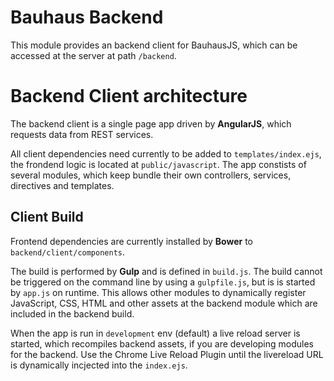 # Bauhaus Backend

This module provides an backend client for BauhausJS, which can be accessed at the server at path `/backend`.

# Backend Client architecture

The backend client is a single page app driven by **AngularJS**, which requests data from REST services. 

All client dependencies need currently to be added to `templates/index.ejs`, the frondend logic is located at `public/javascript`. The app constists of several modules, which keep bundle their own controllers, services, directives and templates.

## Client Build

Frontend dependencies are currently installed by **Bower** to `backend/client/components`. 

The build is performed by **Gulp** and is defined in `build.js`. The build cannot be triggered on the command line by using a `gulpfile.js`, but is is started by `app.js` on runtime. This allows other modules to dynamically register JavaScript, CSS, HTML and other assets at the backend module which are included in the backend build.

When the app is run in `development` env (default) a live reload server is started, which recompiles backend assets, if you are developing modules for the backend. Use the Chrome Live Reload Plugin until  the livereload URL is dynamically incjected into the `index.ejs`.